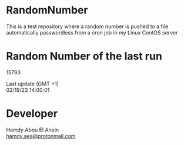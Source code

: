 # RandomNumber    
This is a test repository where a random number is pushed to a file automatically passwordless from a cron job in my Linux CentOS server    
# Random Number of the last run   
15793
      
Last update (GMT +1)    
02/19/23 14:00:01
# Developer    
Hamdy Abou El Anein   
hamdy.aea@protonmail.com
